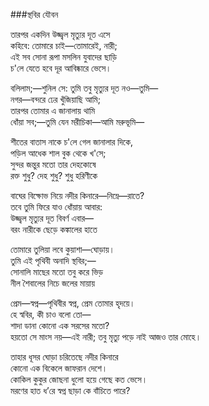 ###স্থবির যৌবন

তারপর একদিন উজ্জ্বল মৃত্যুর দূত এসে  
কহিবে: তোমারে চাই—তোমারেই, নারী;  
এই সব সোনা রূপা মসলিন যুবাদের ছাড়ি  
চ'লে যেতে হবে দূর আবিষ্কারে ভেসে।  

বলিলাম;—শুনিল সে: তুমি তবু মৃত্যুর দূত নও—তুমি—  
নগর—বন্দরে ঢের খুঁজিয়াছি আমি;  
তারপর তোমার এ জানালায় থামি  
ধোঁয়া সব;—তুমি যেন মরীচিকা—আমি মরুভূমি—  

শীতের বাতাস নাকে চ'লে গেল জানালার দিকে,  
পড়িল আধেক শাল বুক থেকে খ'সে;  
সুন্দর জন্তুর মতো তার দেহকোষে  
রক্ত শুধু? দেহ শুধু? শুধু হরিণীকে  

বাঘের বিক্ষোভ নিয়ে নদীর কিনারে—নিম্নে—রাতে?  
তবে তুমি ফিরে যাও ধোঁয়ায় আবার:  
উজ্জ্বল মৃত্যুর দূত বিবর্ণ এবার—  
বরং নারীকে ছেড়ে কঙ্কালের হাতে  

তোমারে তুলিয়া লবে কুয়াশা—ঘোড়ায়।  
তুমি এই পৃথিবী অনাদি স্থবির;—  
সোনালি মাছের মতো তবু করে ভিড়  
নীল শৈবালের নিচে জলের মায়ায়  

প্রেম—স্বপ্ন—পৃথিবীর স্বপ্ন, প্রেম তোমার হৃদয়ে।  
হে স্ববির, কী চাও বলো তো—  
শাদা ডানা কোনো এক সরসের মতো?  
হয়তো সে মাংস নয়—এই নারী; তবু মৃত্যু পড়ে নাই আজও তার মোহে।  

তাহার ধূসর ঘোড়া চরিতেছে নদীর কিনারে  
কোনো এক বিকেলে জাফরান দেশে।  
কোকিল কুকুর জোছনা ধুলো হয়ে গেছে কত ভেসে।  
মরণের হাত ধ’রে স্বপ্ন ছাড়া কে বাঁচিতে পারে?  